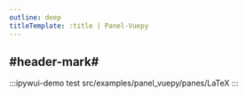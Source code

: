 ```yaml
---
outline: deep
titleTemplate: :title | Panel-Vuepy
---
```


## #header-mark#
:::ipywui-demo test
src/examples/panel_vuepy/panes/LaTeX
::: 
